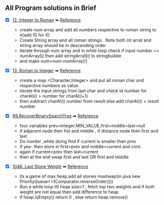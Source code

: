 ## All Program solutions in Brief
- [x] [12. Integer to Roman](https://leetcode.com/problems/integer-to-roman/) ➡ [Reference](https://www.youtube.com/watch?v=f_F9ItFyiEg)
  * create num array and add all numbers respective to roman string to it(add 10 for X)
  * Create String array and all roman strings . Note both int arrat and string array should be in descending order
  * iterate through num array and  in while loop check if input number >= numArray[i] then add stringArrat[i] to stringbuilder 
  * and make num=num-numArray[i]
  
- [x] [13. Roman to Integer](https://leetcode.com/problems/roman-to-integer/) ➡ [Reference](https://www.youtube.com/watch?v=dlATMslQ6Uc)
  * create a map <Character,Integer> and put all roman char and respective numbers as value.
  * iterate the input strings from last char and check id number for charAt(i) > number for charAt(i+1)
  * then subtract  charAt(i) number from result else add charAt(i) + result number

- [x] [99.RecoverBinarySearchTree](https://leetcode.com/problems/recover-binary-search-tree/) ➡ [Reference](https://www.youtube.com/watch?v=ZWGW7FminDM)
    * four variables prev=Integer.MIN_VALUE,first=middle=last=null
    * if adjacent node then fist and middle , if distance node then first and last
    * Do inorder ,while doing find if current is smaller than prev
    * if yes- then store in first=prev and middle=current and cont. 
    * again if current<prev then last=current
    * then at the end swap first and last OR first and middle

- [x] [1046. Last Stone Weight](https://leetcode.com/problems/last-stone-weight/) ➡ [Reference](https://www.youtube.com/watch?v=-1jxt_DPl48)
  * its a game of max heap,add all stones maxheap(in java new PriorityQueue<>(Comparator.reverseOrder()))
  * Run a while loop till heap size>1 , fetch top two weights and if both weight are not equal then add difference to heap
  * if heap.isEmpty() return 0 , else return heap.remove()

